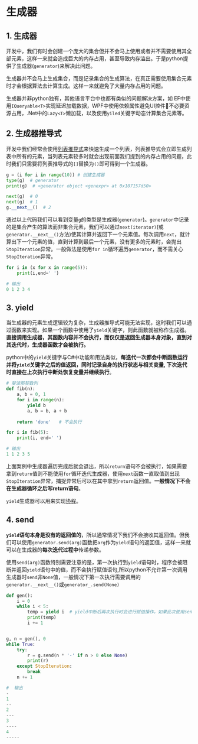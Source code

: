 # 生成器

## 1. 生成器
开发中，我们有时会创建一个庞大的集合但并不会马上使用或者并不需要使用其全部元素，这样一来就会造成巨大的内存占用，甚至导致内存溢出。于是python提供了生成器(`generator`)来解决此问题。

生成器并不会马上生成集合，而是记录集合的生成算法，在真正需要使用集合元素时才会根据算法去计算生成。这样一来就避免了大量内存占用的问题。

生成器并非python独有，其他语言平台中也都有类似的问题解决方案，如 EF中使用`IQueryable<T>`实现延迟加载数据，WPF中使用依赖属性避免UI控件不必要资源占用，.Net中的`Lazy<T>`懒加载，以及使用`yiled`关键字动态计算集合元素等。

## 2. 生成器推导式
开发中我们经常会使用[列表推导式](../basic/list.md#_1-2-2-列表推导式)来快速生成一个列表，列表推导式会立即生成列表中所有的元素，当列表元素较多时就会出现前面我们提到的内存占用的问题，此时我们只需要将列表推导式的`[]`替换为`()`即可得到一个生成器。

```py
g = (i for i in range(10)) # 创建生成器
type(g)  # generator
print(g)  # <generator object <genexpr> at 0x107157d50>

next(g)  # 0
next(g)  # 1
g.__next__()  # 2
```

通过以上代码我们可以看到变量`g`的类型是生成器(`generator`)。`generator`中记录的是集合产生的算法而非集合元素，我们可以通过`next(iterator)`(或`generator.__next__()`方法)使其计算并返回下一个元素值。每次调用`next`，就计算出下一个元素的值，直到计算到最后一个元素，没有更多的元素时，会抛出`StopIteration`异常。一般做法是使用`for in`循环遍历`generator`，而不需关心`StopIteration`异常。

```py
for i in (x for x in range(5)):
    print(i,end=' ')

# 输出
0 1 2 3 4 
```

## 3. yield
当生成器的元素生成逻辑较为复杂，生成器推导式可能无法实现，这时我们可以通过函数来实现。如果一个函数中使用了`yield`关键字，则此函数就被称作生成器。**直接调用生成器，其函数内容并不会执行，而仅仅是返回生成器本身对象，直到对其迭代时，生成器函数才会被执行。**

python中的`yield`关键字与C#中功能和用法类似，**每迭代一次都会中断函数运行并将`yield`关键字之后的值返回，同时记录自身的执行状态与相关变量, 下次迭代时直接在上次执行中断处恢复变量并继续执行**。

```py {5}
# 斐波那契数列
def fib(n):
    a, b = 0, 1
    for i in range(n):
        yield b
        a, b = b, a + b
    
    return 'done'   # 不会执行

for i in fib(5):
    print(i, end=' ')

# 输出
1 1 2 3 5
```
上面案例中生成器遍历完成后就会退出，所以`return`语句不会被执行，如果需要拿到`return`值则不能使用`for`循环迭代生成器，使用`next`函数一直取值到出现`StopIteration`异常，捕捉异常后可以在其中拿到`return`返回值。**一般情况下不会在生成器循环之后写return语句**。

`yield`生成器可以用来实现[协程](coroutine.md#_2-yield-协程)。

## 4. send
**`yield`语句本身是没有的返回值的**，所以通常情况下我们不会接收其返回值。但我们可以使用`generator.send(arg)`函数把`arg`作为`yield`语句的返回值，这样一来就可以在生成器的**每次迭代过程中**传递参数。

使用`send(arg)`函数特别需要注意的是，第一次执行到`yield`语句时，程序会被阻断并返回`yield`语句中的值，而不会执行赋值语句,所以python不允许第一次调用生成器时`send`非`None`值，一般情况下第一次执行需要调用的`generator.__next__()`或`generator_.send(None)`

```py {12}
def gen():
    i = 0
    while i < 5:
        temp = yield i  # yield中断后再次执行时会进行赋值操作，如果此次使用send函数传递了参数，参数将直接赋值给temp，与i无关。
        print(temp)
        i += 1


g, n = gen(), 0
while True:
    try:
        r = g.send(n * '-' if n > 0 else None)
        print(r)
    except StopIteration:
        break
    n += 1

#  输出
-
1
--
2
---
3
----
4
-----
```